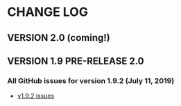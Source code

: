 # CHANGE LOG

## VERSION 2.0 (coming!)


## VERSION 1.9 PRE-RELEASE 2.0

### All GitHub issues for version 1.9.2 (July 11, 2019)
* [v1.9.2 issues](https://github.com/LaSalleSoftware/lsv2-blogbackend-pkg/milestone/1?closed=1)
